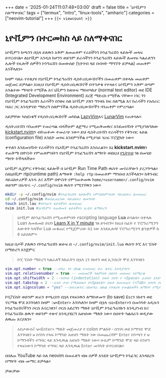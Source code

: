 +++
date = '2025-01-24T11:07:48+03:00'
draft = false
title = 'ኒዮቪምን ስለማቀናበር'
tags = ["termux", "intro", "linux-tools", "amharic"]
categories = ["neovim-tutorial"]
+++
`{{< viewcount >}}`


# ኒዮቪምን በተርመክስ ላይ ስለማቀናበር

ኒዮቪምን ከጫንን በኋላ ይለዉን አቅም ለመጠቀም የራስችንን ኮንፊግሬሽን ፋይሎች መጻፍ ይኖርብናል። ለኒዮቪም አንዲስ ከሆንን ወይንም ይራሳችንን ኮንፊግሬሽን ፋይሎች ለመፃፍ ካልፈለግን ሌሎች የሌሎች ሰዎችን ኮንግሬሽን በመውሰድ (ጊትሃብ ላይ በብዛት ማግኘት ይቻላል) መጠቀም እንችላለን። 

ከዛም ባለፈ የተለያዩ የኒዮቪም ኮንፊግሬሽን ዲስትሪቢውሽኖችን በመጠቀም በቀላሉ መጠቀም መጀመር ይቻላል። እነዚህ የኒዮቪም ዲስትሪቢዉሽኖች በጥንቃቄ የተጻፉና ኒዮቪምን አቅም በጣም አጉልተው ማሳየት የሚችሉ እና ኒቪምን ከጽሁፍ ማስተካከያ (normal text editor) ወደ IDE (Integrated Development Environment) ደረጃ ማድረስ የሚችሉ ናቸው። ነገር ገን የኒዮቪም ኮንፊግሬሽን እራሳችን ስንፅፍ ስለ ኒዮቪም ያለን ግንዛቤ ከፍ ስለሚል እና ከራሳችን የአሰራር ባህሪ ጋር እንዲዋሃድ ማድረግ ስለምንችል ዲስትሪቢውሽኖችን ባንጠቀም የምረጣል።

አይቻቸው ካስደነቁኝ የዲስትሪቢዉሽኖች መካከል [LazyVim](https://www.lazyvim.org/)እና [LunarVim](https://www.lunarvim.org/) የጠቀሳሉ። 

ዲስትሪቡሽን ባንጠቀም የመረጣል ብላችሁም ለጀማሪ የሚጠቅመዉና እንደመነሻነት የሚያገለግለው [kickstart.nvim](https://github.com/nvim-lua/kickstart.nvim)ን ብትጠቀሙ ተመራጭ ነው። ይህ ዲስትሪቡሽን የራሳችንን የቅንብር ፋይል (configuration file) እንዴት መፃፍ እንደምንችል የሚያሳይ ሃሪፍ ፕሮጀክት ነው። 

ቀጥለን እንደመነሻነት የራሳችንን የኒኦቪም ኮንፊግሬሽን እንሰራልን። እኔ **kickstart.nvim**ን ተጠቅሜ በዋናነት የምጠቀምበትን የኒዮቪም ኮንፊግሬሽን ለማየት ወደዚህ [የጊትሃብ](https://github.com/RoarAbiye/nvim.termux) ገፅ በመሄድ ማየት ትችላላችሁ። 

ኒዮቪም ሲጀምር የቅንብር ፋይሎች በ ኒዮቪም Run Time Path ዉስጥ መኖራቸውን ያረጋግጣል። ስለኒይቪም rtp(runtime path) ለማወቅ `:help rtp` በመጠቀም ማንበብ እንችላለን። ከቅንብር ዳይሬክተሪዎች አንዱ እና እኛም በዋናነት የምንጠቀመዉ `home/<username>/.config/nvim` ወይንም በአጭሩ `~/.config/nvim` ዉስጥ የሚገኘዉን ነው። 

```bash
mkdir -p ~/.config/nvim #ኮንፊግሬሽን ፋይሎችን የምናስከምጥበት ዳይሬክተሪ ለመፍጠር
cd ~/.config/nvim #ወደፈጠርነው ዳይሬክተሪ ለመግባት
touch init.lau #የኮንፊግ ፋይላችንን ለመፍጠር
nvim init.lua #ኒዮቪምን ተጠቅመን ፋይላችንን ኢዲት ለማድረግ
```

>ኒዮቪም ለኮንፊግሬሽን የሚጠቀምበት የscripting language **Lua** ይባልላ።  በቀላሉ Luaን ለመለመድ ይህን [Learn X in Y minute](https://learnxinyminutes.com/lua/) ገፅ ይጎብኙ። ከዚህ በፊት የ ፕሮግራሚንግ እውቀት ካላችሁ Lua መቁጠር የሚጀምረው ከ`1` ነው እንደሌሎቹ ፕሮግራሚንግ ቋንቋዎች ከ `0` አይደለም። 

ከዚህ በታች ያለዉን የኮንፊግሬሽን ጽሁፍ በ `~/.config/nvim/init.lua` ዉስጥ ኮፒ እና ፔስት በማድረግ እንጀምር
> ኮፒ ፔስት ማድረግ ካልፈለኝ ከከፈትን በኋላ `i`ን ነክተን ወደ ኢንሰርት ሞደ እንገባለን
```lua
vim.opt.number = true --በግራ ጎን በኩል የመስመር ተራ ቁጥር እንዲያሳየን
vim.opt.relativenumber = true -- መስመሮች ካለምበት በስንት መስመር ንደሚርቁ
vim.opt.shiftwidth = 2 --የበገብ (indentation) ስፋት ስንት የ <Space> ፊደላት እንደሚሆኑ ለማስተካከል
vim.opt.tabstop = 2 --አንድ ታብ የሚይዘዉን የ<Space> ስፋት ለመመጠን (<Tab> ስንነካ ያለዉን ማለት ነው)
vim.opt.signcolumn = "yes" --ከተራቁጥር በስተግራ በኩል የተለያዩ የመልክቶችን ለማየት የሚያስችል ቋሚ መስመር ለመጨመር (ለerror waring አይነት ነገሮችን ለማየት)
```

ኮፒ/ፔስት ወይንም ጽፈን ቀጫረስን በኋላ የጻፍነዉን ለማስቀመጥ (to save) `Esc`ን ነከተን ወደ ኖርማል ሞደ እንገባለን ከዛም `:w<Enter>` እንነካለን። ከዛም በኋላ `፡so<Enter>`ን በመንካት አዲሱን ኮንፊግሬሽናችንን ሶርስ እናረጋለን፤ ሶርስ አደረግን ማለት ኒዮቪም ኮንፊግሬሽኑን እንዲያነብ እና ኮንፊግሬሽኑ ለዉጥ ወይንም ተጽኖ እንዲያደርግ አዘዝነው ማለት ነው። ስህተት ካልሰራን ወዲያው ለዉጡ እናያለን።

> አስታውሱ! `፡w<Enter>` ማለት መጀመሪያ የ colon ምልክት `፡` ስንነካ ወደ ኮማንድ ሞደ እንገባለን `w` ስንነካ የጻፍ ኮማንድ አዘዝን ማለት ነው በመጨረሻም `Enter` ስንጫን የ `w` ኮማንዳችን ተግባር ላይ እንዲዉል አዘዝን ማለት ነው። ሁሌም ኮማንድ ሞድ ላይ ስንሆን የጻፍነውን ኮማንድ ተግባር ላይ እንዲዉል `Enter` መንካት ይኖርብናል።

በበለጠ YouTube ላይ ስለ neovim በመፈለግ ብዙ ሰዎች እንዴት ኒዮቪምን ኮንፊገር እንዳደረጉ በማየት ብዙ መማር ይቻላል።

ቻውቻው
